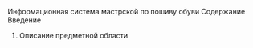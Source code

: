 Информационная система мастрской по пошиву обуви
Содержание
Введение
1. Описание предметной области
